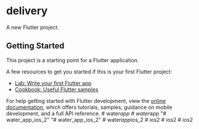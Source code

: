 # delivery

A new Flutter project.

## Getting Started

This project is a starting point for a Flutter application.

A few resources to get you started if this is your first Flutter project:

- [Lab: Write your first Flutter app](https://docs.flutter.dev/get-started/codelab)
- [Cookbook: Useful Flutter samples](https://docs.flutter.dev/cookbook)

For help getting started with Flutter development, view the
[online documentation](https://docs.flutter.dev/), which offers tutorials,
samples, guidance on mobile development, and a full API reference.
#   w a t e r _ a p p  
 #   w a t e r _ a p p  
 "# water_app_ios_2" 
"# water_app_ios_2" 
#   w a t e r _ a p p _ i o s _ 2  
 #   i o s 2  
 #   i o s 2  
 #   i o s 2  
 